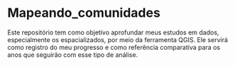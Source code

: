 # Mapeando_comunidades
Este repositório tem como objetivo aprofundar meus estudos em dados, especialmente os espacializados, por meio da ferramenta QGIS. Ele servirá como registro do meu progresso e como referência comparativa para os anos que seguirão com esse tipo de análise.
